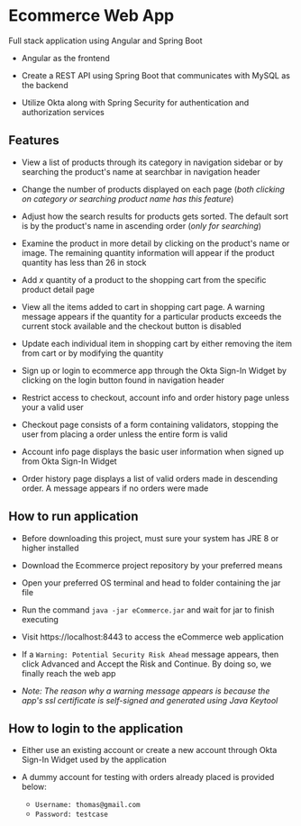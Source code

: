 # Ecommerce Web App

Full stack application using Angular and Spring Boot

- Angular as the frontend

- Create a REST API using Spring Boot that communicates with MySQL as the backend

- Utilize Okta along with Spring Security for authentication and authorization services

## Features

- View a list of products through its category in navigation sidebar or by searching the product's name at searchbar in navigation header

- Change the number of products displayed on each page (*both clicking on category or searching product name has this feature*)

- Adjust how the search results for products gets sorted. The default sort is by the product's name in ascending order (*only for searching*)

- Examine the product in more detail by clicking on the product's name or image. The remaining quantity information will appear if the product quantity has less than 26 in stock

- Add *x* quantity of a product to the shopping cart from the specific product detail page

- View all the items added to cart in shopping cart page. A warning message appears if the quantity for a particular products exceeds the current stock available and the checkout button is disabled

- Update each individual item in shopping cart by either removing the item from cart or by modifying the quantity

- Sign up or login to ecommerce app through the Okta Sign-In Widget by clicking on the login button found in navigation header

- Restrict access to checkout, account info and order history page unless your a valid user

- Checkout page consists of a form containing validators, stopping the user from placing a order unless the entire form is valid

- Account info page displays the basic user information when signed up from Okta Sign-In Widget

- Order history page displays a list of valid orders made in descending order. A message appears if no orders were made

## How to run application

- Before downloading this project, must sure your system has JRE 8 or higher installed

- Download the Ecommerce project repository by your preferred means

- Open your preferred OS terminal and head to folder containing the jar file

- Run the command `java -jar eCommerce.jar` and wait for jar to finish executing

- Visit https://localhost:8443 to access the eCommerce web application

- If a `Warning: Potential Security Risk Ahead` message appears, then click Advanced and Accept the Risk and Continue. By doing so, we finally reach the web app

- *Note: The reason why a warning message appears is because the app's ssl certificate is self-signed and generated using Java Keytool*

## How to login to the application

- Either use an existing account or create a new account through Okta Sign-In Widget used by the application

- A dummy account for testing with orders already placed is provided below: 
  - `Username: thomas@gmail.com`
  - `Password: testcase`

